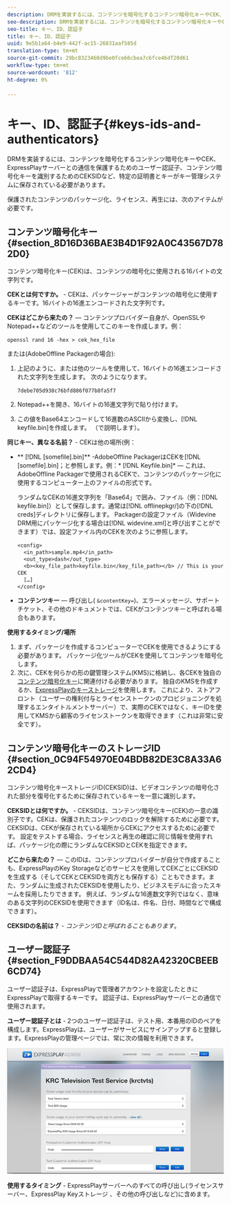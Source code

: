 ```yaml
---
description: DRMを実装するには、コンテンツを暗号化するコンテンツ暗号化キーやCEK、ExpressPlayサーバーとの通信を保護するためのユーザー認証子、コンテンツ暗号化キーを識別するためのCEKSIDなど、特定の証明書とキーがキー管理システムに保存されている必要があります。
seo-description: DRMを実装するには、コンテンツを暗号化するコンテンツ暗号化キーやCEK、ExpressPlayサーバーとの通信を保護するためのユーザー認証子、コンテンツ暗号化キーを識別するためのCEKSIDなど、特定の証明書とキーがキー管理システムに保存されている必要があります。
seo-title: キー、ID、認証子
title: キー、ID、認証子
uuid: 9e5b1a64-b4e9-442f-ac15-26831aaf585d
translation-type: tm+mt
source-git-commit: 29bc8323460d9be0fce66cbea7c6fce46df20d61
workflow-type: tm+mt
source-wordcount: '812'
ht-degree: 0%

---
```



# キー、ID、認証子{#keys-ids-and-authenticators}

DRMを実装するには、コンテンツを暗号化するコンテンツ暗号化キーやCEK、ExpressPlayサーバーとの通信を保護するためのユーザー認証子、コンテンツ暗号化キーを識別するためのCEKSIDなど、特定の証明書とキーがキー管理システムに保存されている必要があります。

保護されたコンテンツのパッケージ化、ライセンス、再生には、次のアイテムが必要です。

## コンテンツ暗号化キー{#section_8D16D36BAE3B4D1F92A0C43567D782D0}

コンテンツ暗号化キー(CEK)は、コンテンツの暗号化に使用される16バイトの文字列です。

**CEKとは何ですか。** - CEKは、パッケージャーがコンテンツの暗号化に使用するキーです。16バイトの16進エンコードされた文字列です。

**CEKはどこから来たの？**  — コンテンツプロバイダー自身が、OpenSSLやNotepad++などのツールを使用してこのキーを作成します。例：

```
openssl rand 16 -hex > cek_hex_file
```

または(AdobeOffline Packagerの場合):

1. 上記のように、または他のツールを使用して、16バイトの16進エンコードされた文字列を生成します。 次のようになります。

   ```
   7debe705d938c76bfd886f077b8fa5f7
   ```

1. Notepad++を開き、16バイトの16進文字列で貼り付けます。
1. この値をBase64エンコードして16進数のASCIIから変換し、[!DNL keyfile.bin]を作成します。 （[](../../multi-drm-workflows/quick-start/package-your-content.md)で説明します）。

**同じキー、異なる名前？** - CEKは他の場所(例：

* ** [!DNL [somefile].bin]** -AdobeOffline PackagerはCEKを[!DNL [somefile].bin]；と参照します。例：* [!DNL Keyfile.bin]* — これは、AdobeOffline Packagerで使用されるCEKで、コンテンツのパッケージ化に使用するコンピューター上のファイルの形式です。

   ランダムなCEKの16進文字列を「Base64」で囲み、ファイル（例：[!DNL keyfile.bin]）として保存します。通常は[!DNL offlinepkgr/]の下の[!DNL creds]ディレクトリに保存します。 Packagerの設定ファイル（Widevine DRM用にパッケージ化する場合は[!DNL widevine.xml]と呼び出すことができます）では、設定ファイル内のCEKを次のように参照します。

   ```
   <config>  
     <in_path>sample.mp4</in_path>  
     <out_type>dash</out_type>
     <b><key_file_path>keyfile.bin</key_file_path></b> // This is your CEK  
     […] 
   </config> 
   ```

* **コンテンツキー**  — 呼び出し( `&contentKey=`)、エラーメッセージ、サポートチケット、その他のドキュメントでは、CEKがコンテンツキーと呼ばれる場合もあります。

**使用するタイミング/場所**

1. まず、パッケージを作成するコンピューターでCEKを使用できるようにする必要があります。 パッケージ化ツールがCEKを使用してコンテンツを暗号化します。
1. 次に、CEKを何らかの形の鍵管理システム(KMS)に格納し、各CEKを独自の[コンテンツ暗号化キー](../../multi-drm-workflows/glossary/glossary-cek.md)に関連付ける必要があります。 独自のKMSを作成するか、[ExpressPlayのキーストレージ](https://www.expressplay.com/developer/key-storage/)を使用します。 これにより、ストアフロント（ユーザーの権利付与とライセンストークンのプロビジョニングを処理するエンタイトルメントサーバー）で、実際のCEKではなく、キーIDを使用してKMSから顧客のライセンストークンを取得できます（これは非常に安全です）。

## コンテンツ暗号化キーのストレージID {#section_0C94F54970E04BDB82DE3C8A33A62CD4}

コンテンツ暗号化キーストレージID(CEKSID)は、ビデオコンテンツの暗号化された部分を復号化するために保存されているキーを一意に識別します。

**CEKSIDとは何ですか。** - CEKSIDは、コンテンツ暗号化キー(CEK)の一意の識別子です。CEKは、保護されたコンテンツのロックを解除するために必要です。CEKSIDは、CEKが保存されている場所からCEKにアクセスするために必要です。 設定をテストする場合、ライセンスと再生の確認に同じ情報を使用すれば、パッケージ化の際にランダムなCEKSIDとCEKを指定できます。

**どこから来たの？**  — このIDは、コンテンツプロバイダーが自分で作成することも、ExpressPlayのKey  [](https://www.expressplay.com/developer/key-storage/) Storageなどのサービスを使用してCEKごとにCEKSIDを生成する（そしてCEKとCEKSIDを両方とも保存する）こともできます。また、ランダムに生成されたCEKSIDを使用したり、ビジネスモデルに合ったスキームを採用したりできます。 例えば、ランダムな16進数文字列ではなく、意味のある文字列のCEKSIDを使用できます（ID名は、件名、日付、時間などで構成できます）。

**CEKSIDの名前は？** - *コンテンツIDと呼ばれることもあります*。

## ユーザー認証子{#section_F9DDBAA54C544D82A42320CBEEB6CD74}

ユーザー認証子は、ExpressPlayで管理者アカウントを設定したときにExpressPlayで取得するキーです。 認証子は、ExpressPlayサーバーとの通信で使用されます。

**ユーザー認証子とは** - 2つのユーザー認証子は、テスト用、本番用のIDのペアを構成します。ExpressPlayは、ユーザーがサービスにサインアップすると登録します。ExpressPlayの管理ページでは、常に次の情報を利用できます。
<!--<a id="fig_c5h_xdl_wv"></a>-->

![](assets/expressplay_admin_dashboard-web.png)

**使用するタイミング** - ExpressPlayサーバーへのすべての呼び出し(ライセンスサーバー、ExpressPlay Keyストレージ [](https://www.expressplay.com/developer/key-storage/)、その他の呼び出しなど)に含めます。
